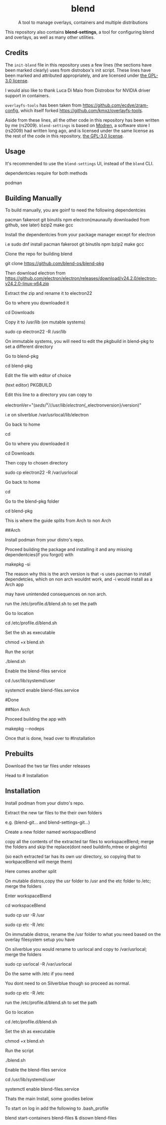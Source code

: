 <div align="center">
  <h1 align="center">blend</h1>
  <p align="center">A tool to manage overlays, containers and multiple distributions</p>
</div>

This repository also contains **blend-settings**, a tool for configuring blend and overlays, as well as many other utilities. 

## Credits

The `init-blend` file in this repository uses a few lines (the sections have been marked clearly) uses from distrobox's init script. These lines have been marked and attributed appropriately, and are licensed under [the GPL-3.0 license](https://github.com/89luca89/distrobox/blob/main/COPYING.md).

I would also like to thank Luca Di Maio from Distrobox for NVIDIA driver support in containers.

`overlayfs-tools` has been taken from https://github.com/ecdye/zram-config, which itself forked https://github.com/kmxz/overlayfs-tools.

Aside from these lines, all the other code in this repository has been written by me (rs2009). `blend-settings` is based on [Modren](https://github.com/RudraSwat/modren), a software store I (rs2009) had written long ago, and is licensed under the same license as the rest of the code in this repository, [the GPL-3.0 license](https://github.com/blend-os/blend/blob/main/LICENSE).

## Usage

It's recommended to use the `blend-settings` UI, instead of the `blend` CLI.

dependentcies require for both methods

podman 

## Building Manually
To build manually, you are goinf to need the following dependentcies

pacman fakeroot git binutils npm electron(maunaully downloaded from github, see later) bzip2 make gcc

Install the dependentcies from your package manager except for electron

i.e sudo dnf install pacman fakeroot git binutils npm bzip2 make gcc

Clone the repo for building blend

git clone https://github.com/blend-os/blend-pkg

Then download electron from https://github.com/electron/electron/releases/download/v24.2.0/electron-v24.2.0-linux-x64.zip

Extract the zip and rename it to electron22

Go to where you downloaded it

cd Downloads

Copy it to /usr/lib (on mutable systems)

sudo cp electron22 -R /usr/lib

On immutable systems, you will need to edit the pkgbuild in blend-pkg to set a different directory

Go to blend-pkg

cd blend-pkg

Edit the file with editor of choice

(text editor) PKGBUILD

Edit this line to a directory you can copy to

electronVer="$(sed s/^v// /usr/lib/electron${_electronversion}/version)"

i.e on silverblue /var/usrlocal/lib/electron

Go back to home

cd 

Go to where you downloaded it

cd Downloads

Then copy to chosen directory

sudo cp electron22 -R /var/usrlocal

Go back to home

cd

Go to the blend-pkg folder

cd blend-pkg

This is where the guide splits from Arch to non Arch

##Arch

Install podman from your distro's repo.

Proceed building the package and installing it and any missing dependentcies(if you forgot) with

makepkg -si

The reason why this is the arch version is that -s uses pacman to install dependetcies, which on non arch wouldnt work, and -i would install as a Arch app

may have unintended consequences on non arch.

run the /etc/profile.d/blend.sh  to set the path

Go to location

cd /etc/profile.d/blend.sh 

Set the sh as executable

chmod +x blend.sh

Run the script

./blend.sh

Enable the blend-files service

cd /usr/lib/systemd/user

systemctl enable blend-files.service

#Done

##Non Arch

Proceed building the app with

makepkg --nodeps

Once that is done, head over to #Installation

## Prebuilts

Download the two tar files under releases

Head to # Installation 

## Installation

Install podman from your distro's repo.

Extract the new tar files to the their own folders

e.g. (blend-git... and blend-settings-git...)

Create a new folder named workspaceBlend

copy all the contents of the extracted tar files to workspaceBlend; merge the folders and skip the replace(dont need buildinfo,mtree or pkginfo)

(so each extracted tar has its own usr directory, so copying that to workpaceBlend will merge them)

Here comes another split

On mutable distros,copy the usr folder to /usr and the etc folder to /etc; merge the folders

Enter workspaceBlend

cd workspaceBlend

sudo cp usr -R /usr

sudo cp etc -R /etc

On immutable distros, rename the /usr folder to what you need based on the overlay filesystem setup you have

On silverblue you would rename to usrlocal and copy to /var/usrlocal; merge the folders

sudo cp usrlocal -R /var/usrlocal

Do the same with /etc if you need

You dont need to on Silverblue though so proceed as normal.

sudo cp etc -R /etc

run the /etc/profile.d/blend.sh  to set the path

Go to location

cd /etc/profile.d/blend.sh 

Set the sh as executable

chmod +x blend.sh

Run the script

./blend.sh

Enable the blend-files service

cd /usr/lib/systemd/user

systemctl enable blend-files.service


Thats the main Install, some goodies below

To start on log in add the following to .bash_profile


blend start-containers
blend-files &
disown blend-files



             





